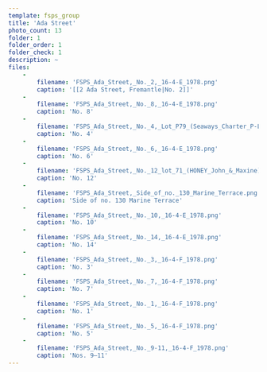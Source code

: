 ```yaml
---
template: fsps_group
title: 'Ada Street'
photo_count: 13
folder: 1
folder_order: 1
folder_check: 1
description: ~
files:
    -
        filename: 'FSPS_Ada_Street,_No._2,_16-4-E_1978.png'
        caption: '[[2 Ada Street, Fremantle|No. 2]]'
    -
        filename: 'FSPS_Ada_Street,_No._8,_16-4-E_1978.png'
        caption: 'No. 8'
    -
        filename: 'FSPS_Ada_Street,_No._4,_Lot_P79_(Seaways_Charter_P-L_Maida_Vale_Lot_18_Edney_Road)_16-4-E_1978.png'
        caption: 'No. 4'
    -
        filename: 'FSPS_Ada_Street,_No._6,_16-4-E_1978.png'
        caption: 'No. 6'
    -
        filename: 'FSPS_Ada_Street,_No._12_lot_71_(HONEY_John_&_Maxine),_16-4-E_1978.png'
        caption: 'No. 12'
    -
        filename: 'FSPS_Ada_Street,_Side_of_no._130_Marine_Terrace.png'
        caption: 'Side of no. 130 Marine Terrace'
    -
        filename: 'FSPS_Ada_Street,_No._10,_16-4-E_1978.png'
        caption: 'No. 10'
    -
        filename: 'FSPS_Ada_Street,_No._14,_16-4-E_1978.png'
        caption: 'No. 14'
    -
        filename: 'FSPS_Ada_Street,_No._3,_16-4-F_1978.png'
        caption: 'No. 3'
    -
        filename: 'FSPS_Ada_Street,_No._7,_16-4-F_1978.png'
        caption: 'No. 7'
    -
        filename: 'FSPS_Ada_Street,_No._1,_16-4-F_1978.png'
        caption: 'No. 1'
    -
        filename: 'FSPS_Ada_Street,_No._5,_16-4-F_1978.png'
        caption: 'No. 5'
    -
        filename: 'FSPS_Ada_Street,_No._9-11,_16-4-F_1978.png'
        caption: 'Nos. 9–11'
---
```

